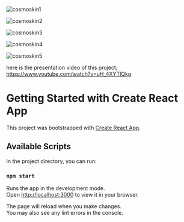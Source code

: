 
![cosmoskin1](https://github.com/gulkabakci/cosmoskin/assets/77975665/fca0b47f-85a9-4656-9545-6f7c874a5ee4)

![cosmoskin2](https://github.com/gulkabakci/cosmoskin/assets/77975665/547f4e95-cf41-4a24-9953-d80328da026a)

![cosmoskin3](https://github.com/gulkabakci/cosmoskin/assets/77975665/90a454d8-0e00-4d55-bc62-05dc899b9a01)


![cosmoskin4](https://github.com/gulkabakci/cosmoskin/assets/77975665/f023058a-67be-4b7e-9484-db49e6f1acd5)

![cosmoskin5](https://github.com/gulkabakci/cosmoskin/assets/77975665/14d26192-6b82-472d-9585-47d89f26b13b)



here is the presentation video of this project;
https://www.youtube.com/watch?v=uH_4XYTlQkg


# Getting Started with Create React App

This project was bootstrapped with [Create React App](https://github.com/facebook/create-react-app).

## Available Scripts

In the project directory, you can run:

### `npm start`

Runs the app in the development mode.\
Open [http://localhost:3000](http://localhost:3000) to view it in your browser.

The page will reload when you make changes.\
You may also see any lint errors in the console.




